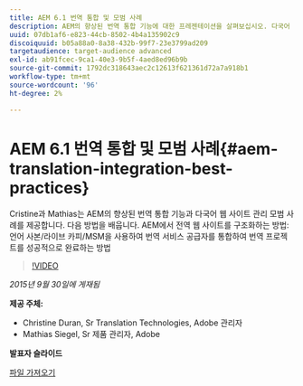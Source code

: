 ```yaml
---
title: AEM 6.1 번역 통합 및 모범 사례
description: AEM의 향상된 번역 통합 기능에 대한 프레젠테이션을 살펴보십시오. 다국어 웹 사이트 관리에 대한 모범 사례를 알아봅니다.
uuid: 07db1af6-e823-44cb-8502-4b4a135902c9
discoiquuid: b05a88a0-8a38-432b-99f7-23e3799ad209
targetaudience: target-audience advanced
exl-id: ab91fcec-9ca1-40e3-9b5f-4aed8ed96b9b
source-git-commit: 1792dc318643aec2c12613f621361d72a7a918b1
workflow-type: tm+mt
source-wordcount: '96'
ht-degree: 2%

---
```


# AEM 6.1 번역 통합 및 모범 사례{#aem-translation-integration-best-practices}

Cristine과 Mathias는 AEM의 향상된 번역 통합 기능과 다국어 웹 사이트 관리 모범 사례를 제공합니다. 다음 방법을 배웁니다. AEM에서 전역 웹 사이트를 구조화하는 방법: 언어 사본/라이브 카피/MSM을 사용하여 번역 서비스 공급자를 통합하여 번역 프로젝트를 성공적으로 완료하는 방법

>[!VIDEO](https://video.tv.adobe.com/v/19371/?quality=9)

*2015년 9월 30일에 게재됨*

**제공 주체:**

* Christine Duran, Sr Translation Technologies, Adobe 관리자
* Mathias Siegel, Sr 제품 관리자, Adobe

**발표자 슬라이드**

[파일 가져오기](assets/09302015-aem-gems-translation-integration-and-best-practices.pdf)

<!--
[Get back to the Overview](https://helpx.adobe.com/experience-manager/kt/eseminars/gems/aem-index.html)
-->
